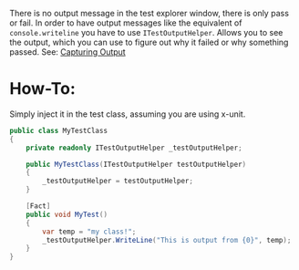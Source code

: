 There is no output message in the test explorer window, there is only pass or fail. In order to have output messages like the equivalent of `console.writeline` you have to use `ITestOutputHelper`. Allows you to see the output, which you can use to figure out why it failed or why something passed.  See: [Capturing Output](https://xunit.net/docs/capturing-output)
# How-To:
Simply inject it in the test class, assuming you are using x-unit.
```csharp
public class MyTestClass
{
    private readonly ITestOutputHelper _testOutputHelper;

    public MyTestClass(ITestOutputHelper testOutputHelper)
    {
        _testOutputHelper = testOutputHelper;
    }

    [Fact]
    public void MyTest()
    {
        var temp = "my class!";
        _testOutputHelper.WriteLine("This is output from {0}", temp);
    }
}
```